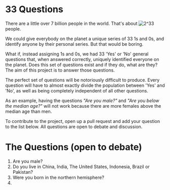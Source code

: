33 Questions
============

There are a little over 7 billion people in the world. That's about ![2^33](http://www.sciweavers.org/upload/Tex2Img_1385242834/eqn.png) people.

We could give everybody on the planet a unique series of 33 1s and 0s, and identify anyone by their personal series. But that would be boring.

What if, instead assigning 1s and 0s, we had 33 'Yes' or 'No' general questions that, when answered correctly, uniquely identified everyone on the planet. Does this set of questions exist and if they do, what are they? The aim of this project is to answer those questions.

The perfect set of questions will be notoriously difficult to produce. Every question will have to almost exactly divide the population between 'Yes' and 'No', as well as being completely independent of all other questions.

As an example, having the questions *"Are you male?"* and *"Are you below the median age?"* will not work because there are more females above the median age than men.


To contribute to the project, open up a pull request and add your question to the list below. All questions are open to debate and discussion.

The Questions (open to debate)
========================

1. Are you male?
2. Do you live in China, India, The United States, Indonesia, Brazil or Pakistan? 
3. Were you born in the northern hemisphere?
4. 
